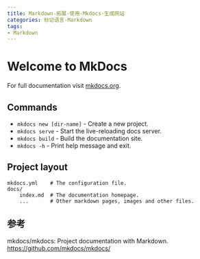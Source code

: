 ```yaml
---
title: Markdown-拓展-使用-Mkdocs-生成网站
categories: 标记语言-Markdown
tags:
- Markdown
---
```


# Welcome to MkDocs

For full documentation visit [mkdocs.org](https://www.mkdocs.org).

## Commands

* `mkdocs new [dir-name]` - Create a new project.
* `mkdocs serve` - Start the live-reloading docs server.
* `mkdocs build` - Build the documentation site.
* `mkdocs -h` - Print help message and exit.

## Project layout

    mkdocs.yml    # The configuration file.
    docs/
        index.md  # The documentation homepage.
        ...       # Other markdown pages, images and other files.

## 参考

mkdocs/mkdocs: Project documentation with Markdown.
<https://github.com/mkdocs/mkdocs/>
